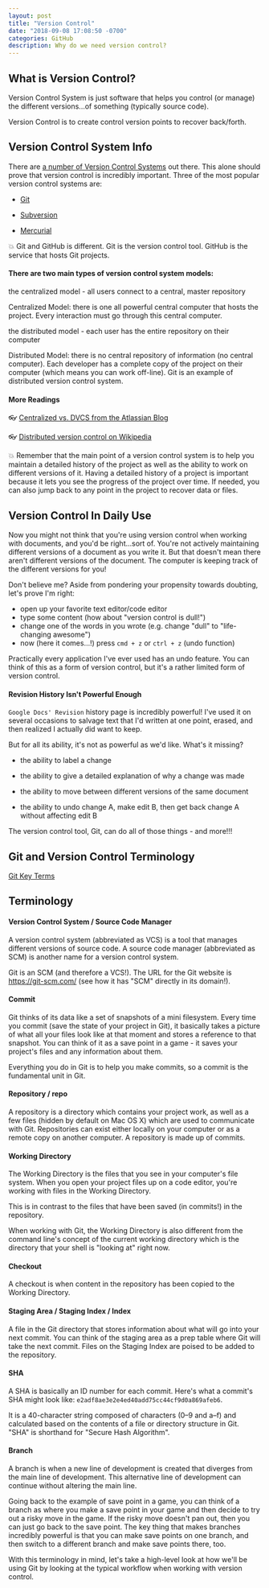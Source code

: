 ```yaml
---
layout: post
title: "Version Control"
date: "2018-09-08 17:08:50 -0700"
categories: GitHub
description: Why do we need version control?
---
```


## What is Version Control?

Version Control System is just software that helps you control (or manage) the different versions...of something (typically source code).

Version Control is to create control version points to recover back/forth.

## Version Control System Info

There are [a number of Version Control Systems](https://en.wikipedia.org/wiki/List_of_version_control_software) out there. This alone should prove that version control is incredibly important. Three of the most popular version control systems are:

  - [Git](https://git-scm.com/)

  - [Subversion](https://subversion.apache.org/)

  - [Mercurial](https://www.mercurial-scm.org/)

💥 Git and GitHub is different. Git is the version control tool. GitHub is the service that hosts Git projects.

#### There are two main types of version control system models:

the centralized model - all users connect to a central, master repository

Centralized Model: there is one all powerful central computer that hosts the project. Every interaction must go through this central computer.

the distributed model - each user has the entire repository on their computer

Distributed Model: there is no central repository of information (no central computer). Each developer has a complete copy of the project on their computer (which means you can work off-line). Git is an example of distributed version control system.

#### More Readings

👓 [Centralized vs. DVCS from the Atlassian Blog](https://www.atlassian.com/blog/software-teams/version-control-centralized-dvcs)

👓 [Distributed version control on Wikipedia](https://en.wikipedia.org/wiki/Distributed_version_control)

💥 Remember that the main point of a version control system is to help you maintain a detailed history of the project as well as the ability to work on different versions of it. Having a detailed history of a project is important because it lets you see the progress of the project over time. If needed, you can also jump back to any point in the project to recover data or files.

## Version Control In Daily Use

Now you might not think that you're using version control when working with documents, and you'd be right...sort of. You're not actively maintaining different versions of a document as you write it. But that doesn't mean there aren't different versions of the document. The computer is keeping track of the different versions for you!

Don't believe me? Aside from pondering your propensity towards doubting, let's prove I'm right:

  - open up your favorite text editor/code editor
  - type some content (how about "version control is dull!")
  - change one of the words in you wrote (e.g. change "dull" to "life-changing awesome")
  - now (here it comes…!) press `cmd + z` or `ctrl + z` (undo function)

Practically every application I've ever used has an undo feature. You can think of this as a form of version control, but it's a rather limited form of version control.

#### Revision History Isn't Powerful Enough

`Google Docs' Revision` history page is incredibly powerful! I've used it on several occasions to salvage text that I'd written at one point, erased, and then realized I actually did want to keep.

But for all its ability, it's not as powerful as we'd like. What's it missing?

  - the ability to label a change

  - the ability to give a detailed explanation of why a change was made

  - the ability to move between different versions of the same document

  - the ability to undo change A, make edit B, then get back change A without affecting edit B

The version control tool, Git, can do all of those things - and more!!!

## Git and Version Control Terminology

[Git Key Terms](https://s3.amazonaws.com/video.udacity-data.com/topher/2017/June/59399479_ud123-git-keyterms/ud123-git-keyterms.pdf)

## Terminology

#### Version Control System / Source Code Manager

A version control system (abbreviated as VCS) is a tool that manages different versions of source code. A source code manager (abbreviated as SCM) is another name for a version control system.

Git is an SCM (and therefore a VCS!). The URL for the Git website is https://git-scm.com/ (see how it has "SCM" directly in its domain!).

#### Commit

Git thinks of its data like a set of snapshots of a mini filesystem. Every time you commit (save the state of your project in Git), it basically takes a picture of what all your files look like at that moment and stores a reference to that snapshot. You can think of it as a save point in a game - it saves your project's files and any information about them.

Everything you do in Git is to help you make commits, so a commit is the fundamental unit in Git.

#### Repository / repo

A repository is a directory which contains your project work, as well as a few files (hidden by default on Mac OS X) which are used to communicate with Git. Repositories can exist either locally on your computer or as a remote copy on another computer. A repository is made up of commits.

#### Working Directory

The Working Directory is the files that you see in your computer's file system. When you open your project files up on a code editor, you're working with files in the Working Directory.

This is in contrast to the files that have been saved (in commits!) in the repository.

When working with Git, the Working Directory is also different from the command line's concept of the current working directory which is the directory that your shell is "looking at" right now.

#### Checkout

A checkout is when content in the repository has been copied to the Working Directory.

#### Staging Area / Staging Index / Index

A file in the Git directory that stores information about what will go into your next commit. You can think of the staging area as a prep table where Git will take the next commit. Files on the Staging Index are poised to be added to the repository.

#### SHA

A SHA is basically an ID number for each commit. Here's what a commit's SHA might look like: `e2adf8ae3e2e4ed40add75cc44cf9d0a869afeb6`.

It is a 40-character string composed of characters (0–9 and a–f) and calculated based on the contents of a file or directory structure in Git. "SHA" is shorthand for "Secure Hash Algorithm".

#### Branch

A branch is when a new line of development is created that diverges from the main line of development. This alternative line of development can continue without altering the main line.

Going back to the example of save point in a game, you can think of a branch as where you make a save point in your game and then decide to try out a risky move in the game. If the risky move doesn't pan out, then you can just go back to the save point. The key thing that makes branches incredibly powerful is that you can make save points on one branch, and then switch to a different branch and make save points there, too.

With this terminology in mind, let's take a high-level look at how we'll be using Git by looking at the typical workflow when working with version control.
